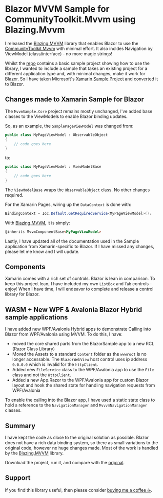 # Blazor MVVM Sample for CommunityToolkit.Mvvm using Blazing.Mvvm
I released the [Blazing.MVVM](https://github.com/gragra33/Blazing.Mvvm) library that enables Blazor to use the [CommunityToolkit.Mvvm](https://learn.microsoft.com/en-us/dotnet/communitytoolkit/mvvm/) with minimal effort. It also incldes Navigation by ViewModel (class/interface) - no more magic strings!

Whilst the [repo](https://github.com/gragra33/Blazing.Mvvm) contains a basic sample project showing how to use the library, I wanted to include a sample that takes an existing project for a different application type and, with minimal changes, make it work for Blazor. So I have taken Microsoft's [Xamarin Sample Project](https://github.com/CommunityToolkit/MVVM-Samples) and converted it to Blazor.

## Changes made to Xamarin Sample for Blazor 

The `MvvmSample.Core` project remains mostly unchanged, I've added base classes to the ViewModels to enable Blazor binding updates.

So, as an example, the `SamplePageViewModel` was changed from:

```csharp
public class MyPageViewModel : ObservableObject
{
    // code goes here
}
```

to:

```csharp
public class MyPageViewModel : ViewModelBase
{
    // code goes here
}
```

The `ViewModelBase` wraps the `ObservableObject` class. No other changes required.

For the Xamarin Pages, wiring up the `DataContext` is done with:

```csharp
BindingContext = Ioc.Default.GetRequiredService<MyPageViewModel>();
```

With [Blazing.MVVM](https://github.com/gragra33/Blazing.Mvvm), it is simply:

```html
@inherits MvvmComponentBase<MyPageViewModel>
```

Lastly, I have updated all of the documentation used in the Sample application from Xamarin-specific to Blazor. If I have missed any changes, please let me know and I will update.

## Components

Xamarin comes with a rich set of controls. Blazor is lean in comparison. To keep this project lean, I have included my own `ListBox` and `Tab` controls - enjoy! When I have time, I will endeavor to complete and release a control library for Blazor.

## WASM + New WPF & Avalonia Blazor Hybrid sample applications

I have added new WPF/Avalonia Hybrid apps to demonstrate Calling into Blazor from WPF/Avalonia using MVVM. To do this, I have:
* moved the core shared parts from the BlazorSample app to a new RCL (Razor Class Library)
* Moved the Assets to a standard `Content` folder as the `wwwroot` is no longer accessable. The `BlazorWebView` host control uses ip address `0.0.0.0` which is invalid for the `httpClient`.
* Added new `FileService` class to the WPF/Avalonia app to use the `File` class and not the `HttpClient`.
* Added  a new App.Razor to the WPF/Avalonia app for custom Blazor layout and hook the shared state for handling navigation requests from WPF/Avalonia

To enable the calling into the Blazor app, I have used a static state class to hold a reference to the `NavigationManager` and `MvvvmNavigationManager` classes.

## Summary

I have kept the code as close to the original solution as possible. Blazor does not have a rich data binding system, so there as small variations to the original code, however no huge changes made. Most of the work is handled by the [Blazing.MVVM](https://github.com/gragra33/Blazing.Mvvm) library.

Download the project, run it, and compare with the [original](https://github.com/CommunityToolkit/MVVM-Samples).

## Support

If you find this library useful, then please consider [buying me a coffee ☕](https://bmc.link/gragra33).